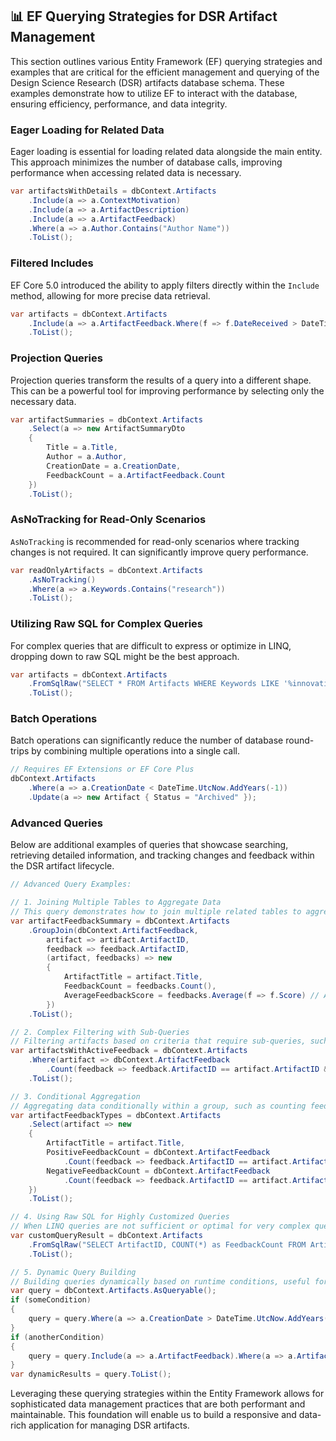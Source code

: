 ## 📊 EF Querying Strategies for DSR Artifact Management

This section outlines various Entity Framework (EF) querying strategies and examples that are critical for the efficient management and querying of the Design Science Research (DSR) artifacts database schema. These examples demonstrate how to utilize EF to interact with the database, ensuring efficiency, performance, and data integrity.

### Eager Loading for Related Data
Eager loading is essential for loading related data alongside the main entity. This approach minimizes the number of database calls, improving performance when accessing related data is necessary.

```csharp
var artifactsWithDetails = dbContext.Artifacts
    .Include(a => a.ContextMotivation)
    .Include(a => a.ArtifactDescription)
    .Include(a => a.ArtifactFeedback)
    .Where(a => a.Author.Contains("Author Name"))
    .ToList();
```

### Filtered Includes
EF Core 5.0 introduced the ability to apply filters directly within the `Include` method, allowing for more precise data retrieval.

```csharp
var artifacts = dbContext.Artifacts
    .Include(a => a.ArtifactFeedback.Where(f => f.DateReceived > DateTime.UtcNow.AddDays(-30)))
    .ToList();
```

### Projection Queries
Projection queries transform the results of a query into a different shape. This can be a powerful tool for improving performance by selecting only the necessary data.

```csharp
var artifactSummaries = dbContext.Artifacts
    .Select(a => new ArtifactSummaryDto
    {
        Title = a.Title,
        Author = a.Author,
        CreationDate = a.CreationDate,
        FeedbackCount = a.ArtifactFeedback.Count
    })
    .ToList();
```

### AsNoTracking for Read-Only Scenarios
`AsNoTracking` is recommended for read-only scenarios where tracking changes is not required. It can significantly improve query performance.

```csharp
var readOnlyArtifacts = dbContext.Artifacts
    .AsNoTracking()
    .Where(a => a.Keywords.Contains("research"))
    .ToList();
```

### Utilizing Raw SQL for Complex Queries
For complex queries that are difficult to express or optimize in LINQ, dropping down to raw SQL might be the best approach.

```csharp
var artifacts = dbContext.Artifacts
    .FromSqlRaw("SELECT * FROM Artifacts WHERE Keywords LIKE '%innovative%'")
    .ToList();
```

### Batch Operations
Batch operations can significantly reduce the number of database round-trips by combining multiple operations into a single call.

```csharp
// Requires EF Extensions or EF Core Plus
dbContext.Artifacts
    .Where(a => a.CreationDate < DateTime.UtcNow.AddYears(-1))
    .Update(a => new Artifact { Status = "Archived" });
```

### Advanced Queries
Below are additional examples of queries that showcase searching, retrieving detailed information, and tracking changes and feedback within the DSR artifact lifecycle.

```csharp
// Advanced Query Examples:

// 1. Joining Multiple Tables to Aggregate Data
// This query demonstrates how to join multiple related tables to aggregate and summarize data, such as summarizing feedback for each artifact.
var artifactFeedbackSummary = dbContext.Artifacts
    .GroupJoin(dbContext.ArtifactFeedback,
        artifact => artifact.ArtifactID,
        feedback => feedback.ArtifactID,
        (artifact, feedbacks) => new
        {
            ArtifactTitle = artifact.Title,
            FeedbackCount = feedbacks.Count(),
            AverageFeedbackScore = feedbacks.Average(f => f.Score) // Assuming there's a Score column
        })
    .ToList();

// 2. Complex Filtering with Sub-Queries
// Filtering artifacts based on criteria that require sub-queries, such as artifacts with more than X feedback entries in the last month.
var artifactsWithActiveFeedback = dbContext.Artifacts
    .Where(artifact => dbContext.ArtifactFeedback
        .Count(feedback => feedback.ArtifactID == artifact.ArtifactID && feedback.DateReceived > DateTime.UtcNow.AddMonths(-1)) > 5)
    .ToList();

// 3. Conditional Aggregation
// Aggregating data conditionally within a group, such as counting feedback types or categories for each artifact.
var artifactFeedbackTypes = dbContext.Artifacts
    .Select(artifact => new
    {
        ArtifactTitle = artifact.Title,
        PositiveFeedbackCount = dbContext.ArtifactFeedback
            .Count(feedback => feedback.ArtifactID == artifact.ArtifactID && feedback.Type == "Positive"),
        NegativeFeedbackCount = dbContext.ArtifactFeedback
            .Count(feedback => feedback.ArtifactID == artifact.ArtifactID && feedback.Type == "Negative")
    })
    .ToList();

// 4. Using Raw SQL for Highly Customized Queries
// When LINQ queries are not sufficient or optimal for very complex queries, raw SQL can be used.
var customQueryResult = dbContext.Artifacts
    .FromSqlRaw("SELECT ArtifactID, COUNT(*) as FeedbackCount FROM ArtifactFeedback GROUP BY ArtifactID HAVING COUNT(*) > 10")
    .ToList();

// 5. Dynamic Query Building
// Building queries dynamically based on runtime conditions, useful for creating flexible search interfaces.
var query = dbContext.Artifacts.AsQueryable();
if (someCondition)
{
    query = query.Where(a => a.CreationDate > DateTime.UtcNow.AddYears(-1));
}
if (anotherCondition)
{
    query = query.Include(a => a.ArtifactFeedback).Where(a => a.ArtifactFeedback.Any(f => f.Score > 4));
}
var dynamicResults = query.ToList();
```

Leveraging these querying strategies within the Entity Framework allows for sophisticated data management practices that are both performant and maintainable. This foundation will enable us to build a responsive and data-rich application for managing DSR artifacts.
